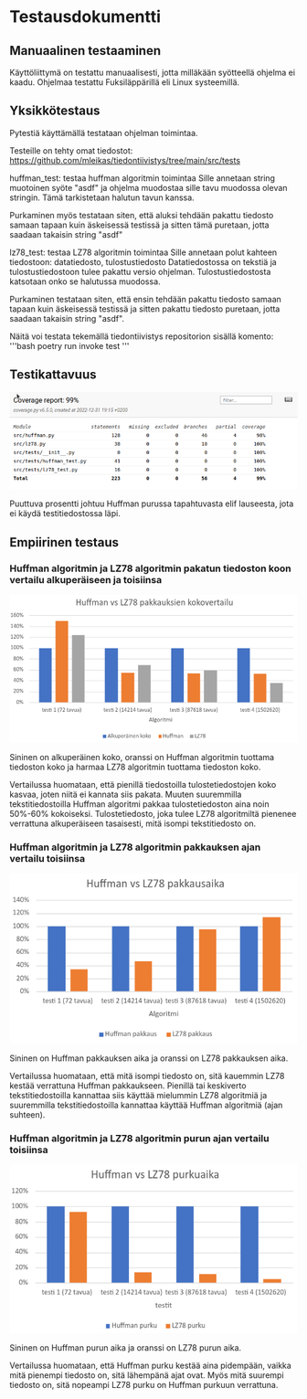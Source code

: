 # Testausdokumentti

## Manuaalinen testaaminen
Käyttöliittymä on testattu manuaalisesti, jotta milläkään syötteellä ohjelma ei kaadu. Ohjelmaa testattu Fuksiläppärillä eli Linux systeemillä.

## Yksikkötestaus
Pytestiä käyttämällä testataan ohjelman toimintaa.

Testeille on tehty omat tiedostot: https://github.com/mleikas/tiedontiivistys/tree/main/src/tests


huffman_test: testaa huffman algoritmin toimintaa
Sille annetaan string muotoinen syöte "asdf" ja ohjelma muodostaa sille tavu muodossa olevan stringin.
Tämä tarkistetaan halutun tavun kanssa.

Purkaminen myös testataan siten, että aluksi tehdään pakattu tiedosto samaan tapaan kuin äskeisessä testissä ja sitten tämä puretaan, jotta saadaan takaisin string "asdf"

lz78_test: testaa LZ78 algoritmin toimintaa
Sille annetaan polut kahteen tiedostoon: datatiedosto, tulostustiedosto
Datatiedostossa on tekstiä ja tulostustiedostoon tulee pakattu versio ohjelman.
Tulostustiedostosta katsotaan onko se halutussa muodossa.

Purkaminen testataan siten, että ensin tehdään pakattu tiedosto samaan tapaan kuin äskeisessä testissä ja sitten pakattu tiedosto puretaan, jotta saadaan takaisin string "asdf".

Näitä voi testata tekemällä tiedontiivistys repositorion sisällä komento:
'''bash
poetry run invoke test
'''

## Testikattavuus
![Testikattavuuden kuva](https://github.com/mleikas/tiedontiivistys/blob/main/dokumentaatio/coverage_raportti.png)

Puuttuva prosentti johtuu Huffman purussa tapahtuvasta elif lauseesta, jota ei käydä testitiedostossa läpi.

## Empiirinen testaus
### Huffman algoritmin ja LZ78 algoritmin pakatun tiedoston koon vertailu alkuperäiseen ja toisiinsa
![Huffman vs LZ78 koko vertailu](https://github.com/mleikas/tiedontiivistys/blob/main/dokumentaatio/huffman_vs_lz78_koko.png)

Sininen on alkuperäinen koko, oranssi on Huffman algoritmin tuottama tiedoston koko ja harmaa LZ78 algoritmin tuottama tiedoston koko.

Vertailussa huomataan, että pienillä tiedostoilla tulostetiedostojen koko kasvaa, joten niitä ei kannata siis pakata.
Muuten suuremmilla tekstitiedostoilla Huffman algoritmi pakkaa tulostetiedoston aina noin 50%-60% kokoiseksi.
Tulostetiedosto, joka tulee LZ78 algoritmiltä pienenee verrattuna alkuperäiseen tasaisesti, mitä isompi tekstitiedosto on.

### Huffman algoritmin ja LZ78 algoritmin pakkauksen ajan vertailu toisiinsa
![Huffman vs LZ78 pakkausaika vertailu](https://github.com/mleikas/tiedontiivistys/blob/main/dokumentaatio/huffman_vs_lz78_pakkausaika.png)

Sininen on Huffman pakkauksen aika ja oranssi on LZ78 pakkauksen aika.

Vertailussa huomataan, että mitä isompi tiedosto on, sitä kauemmin LZ78 kestää verrattuna Huffman pakkaukseen. Pienillä tai keskiverto tekstitiedostoilla kannattaa siis käyttää mielummin LZ78 algoritmiä ja suuremmilla tekstitiedostoilla kannattaa käyttää Huffman algoritmiä (ajan suhteen).

### Huffman algoritmin ja LZ78 algoritmin purun ajan vertailu toisiinsa
![Huffman vs LZ78 pakkausaika vertailu](https://github.com/mleikas/tiedontiivistys/blob/main/dokumentaatio/huffman_vs_lz78_purkuaika.png)

Sininen on Huffman purun aika ja oranssi on LZ78 purun aika.

Vertailussa huomataan, että Huffman purku kestää aina pidempään, vaikka mitä pienempi tiedosto on, sitä lähempänä ajat ovat. Myös mitä suurempi tiedosto on, sitä nopeampi LZ78 purku on Huffman purkuun verrattuna.
